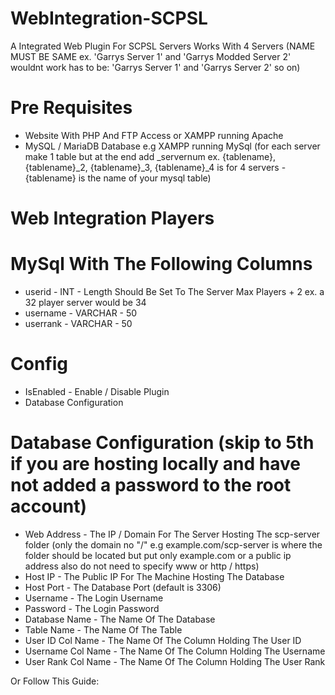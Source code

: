 # WebIntegration-SCPSL
A Integrated Web Plugin For SCPSL Servers
Works With 4 Servers (NAME MUST BE SAME ex. 'Garrys Server 1' and 'Garrys Modded Server 2' wouldnt work has to be: 'Garrys Server 1' and 'Garrys Server 2' so on)

Pre Requisites
==============
- Website With PHP And FTP Access or XAMPP running Apache
- MySQL / MariaDB Database e.g XAMPP running MySql (for each server make 1 table but at the end add _servernum ex. {tablename}, {tablename}_2, {tablename}_3, {tablename}_4 is for 4 servers - {tablename} is the name of your mysql table)



Web Integration Players
=======================

MySql With The Following Columns
================================
- userid - INT - Length Should Be Set To The Server Max Players + 2 ex. a 32 player server would be 34
- username - VARCHAR - 50
- userrank - VARCHAR - 50

Config
======
- IsEnabled - Enable / Disable Plugin
- Database Configuration

Database Configuration (skip to 5th if you are hosting locally and have not added a password to the root account)
======================
- Web Address - The IP / Domain For The Server Hosting The scp-server folder (only the domain no "/" e.g example.com/scp-server is where the folder should be located but put only example.com or a public ip address also do not need to specify www or http / https)
- Host IP - The Public IP For The Machine Hosting The Database
- Host Port - The Database Port (default is 3306)
- Username - The Login Username
- Password - The Login Password
- Database Name - The Name Of The Database
- Table Name - The Name Of The Table
- User ID Col Name - The Name Of The Column Holding The User ID
- Username Col Name - The Name Of The Column Holding The Username
- User Rank Col Name - The Name Of The Column Holding The User Rank

Or Follow This Guide: 
